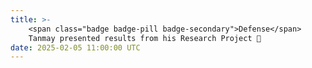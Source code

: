```yaml
---
title: >-
    <span class="badge badge-pill badge-secondary">Defense</span>
    Tanmay presented results from his Research Project 👏
date: 2025-02-05 11:00:00 UTC
---
```


